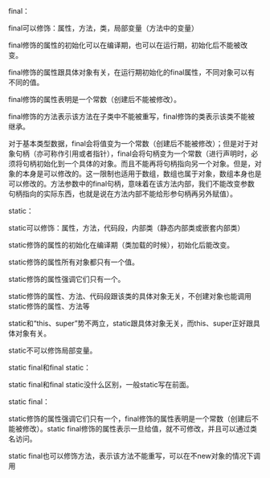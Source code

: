 final：

final可以修饰：属性，方法，类，局部变量（方法中的变量）

final修饰的属性的初始化可以在编译期，也可以在运行期，初始化后不能被改变。

final修饰的属性跟具体对象有关，在运行期初始化的final属性，不同对象可以有不同的值。

final修饰的属性表明是一个常数（创建后不能被修改）。

final修饰的方法表示该方法在子类中不能被重写，final修饰的类表示该类不能被继承。

对于基本类型数据，final会将值变为一个常数（创建后不能被修改）；但是对于对象句柄（亦可称作引用或者指针），final会将句柄变为一个常数（进行声明时，必须将句柄初始化到一个具体的对象。而且不能再将句柄指向另一个对象。但是，对象的本身是可以修改的。这一限制也适用于数组，数组也属于对象，数组本身也是可以修改的。方法参数中的final句柄，意味着在该方法内部，我们不能改变参数句柄指向的实际东西，也就是说在方法内部不能给形参句柄再另外赋值）。

static：

static可以修饰：属性，方法，代码段，内部类（静态内部类或嵌套内部类）

static修饰的属性的初始化在编译期（类加载的时候），初始化后能改变。

static修饰的属性所有对象都只有一个值。

static修饰的属性强调它们只有一个。

static修饰的属性、方法、代码段跟该类的具体对象无关，不创建对象也能调用static修饰的属性、方法等

static和“this、super”势不两立，static跟具体对象无关，而this、super正好跟具体对象有关。

static不可以修饰局部变量。

static final和final static：

static final和final static没什么区别，一般static写在前面。

static final：

static修饰的属性强调它们只有一个，final修饰的属性表明是一个常数（创建后不能被修改）。static final修饰的属性表示一旦给值，就不可修改，并且可以通过类名访问。

static final也可以修饰方法，表示该方法不能重写，可以在不new对象的情况下调用
